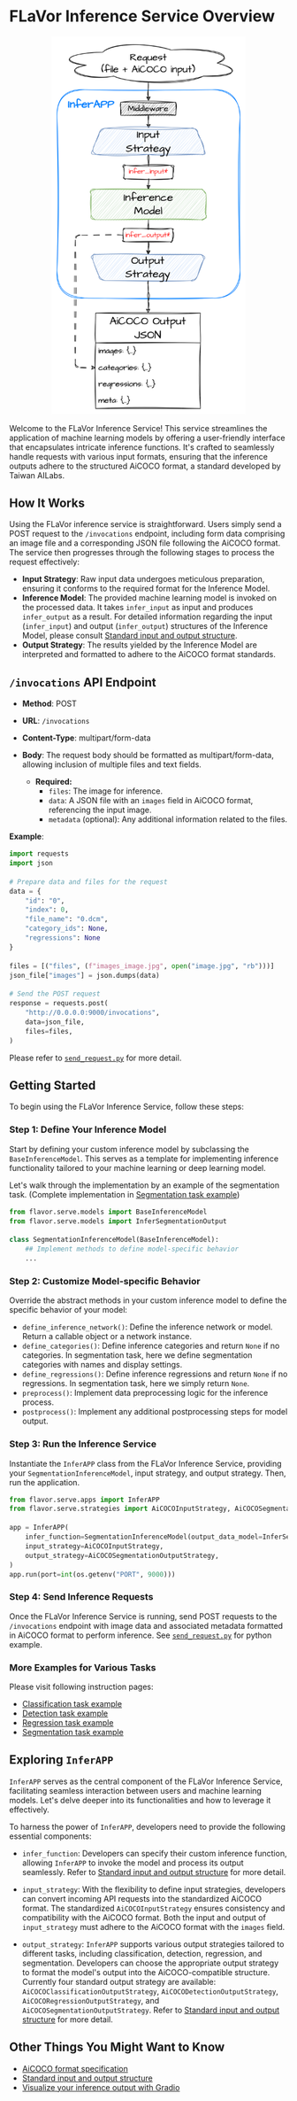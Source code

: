 # FLaVor Inference Service Overview

<p align="center">
    <img src="images/overview.png" width="350">
</p>

Welcome to the FLaVor Inference Service! This service streamlines the application of machine learning models by offering a user-friendly interface that encapsulates intricate inference functions. It's crafted to seamlessly handle requests with various input formats, ensuring that the inference outputs adhere to the structured AiCOCO format, a standard developed by Taiwan AILabs.

## How It Works

Using the FLaVor inference service is straightforward. Users simply send a POST request to the `/invocations` endpoint, including form data comprising an image file and a corresponding JSON file following the AiCOCO format. The service then progresses through the following stages to process the request effectively:

- **Input Strategy**: Raw input data undergoes meticulous preparation, ensuring it conforms to the required format for the Inference Model.
- **Inference Model**: The provided machine learning model is invoked on the processed data. It takes `infer_input` as input and produces `infer_output` as a result. For detailed information regarding the input (`infer_input`) and output (`infer_output`) structures of the Inference Model, please consult [Standard input and output structure](./docs/input_output_structure.md).
- **Output Strategy**: The results yielded by the Inference Model are interpreted and formatted to adhere to the AiCOCO format standards.

## `/invocations` API Endpoint

- **Method**: POST
- **URL**: `/invocations`
- **Content-Type**: multipart/form-data
- **Body**: The request body should be formatted as multipart/form-data, allowing inclusion of multiple files and text fields.

  - **Required:**
    - `files`: The image for inference.
    - `data`: A JSON file with an `images` field in AiCOCO format, referencing the input image.
    - `metadata` (optional): Any additional information related to the files.

**Example**:

```python
import requests
import json

# Prepare data and files for the request
data = {
    "id": "0",
    "index": 0,
    "file_name": "0.dcm",
    "category_ids": None,
    "regressions": None
}

files = [("files", (f"images_image.jpg", open("image.jpg", "rb")))]
json_file["images"] = json.dumps(data)

# Send the POST request
response = requests.post(
    "http://0.0.0.0:9000/invocations",
    data=json_file,
    files=files,
)
```

Please refer to [`send_request.py`](send_request.py) for more detail.

## Getting Started

To begin using the FLaVor Inference Service, follow these steps:

### Step 1: Define Your Inference Model

Start by defining your custom inference model by subclassing the `BaseInferenceModel`. This serves as a template for implementing inference functionality tailored to your machine learning or deep learning model.

Let's walk through the implementation by an example of the segmentation task. (Complete implementation in [Segmentation task example](./docs/segmentation_example.md))

```python
from flavor.serve.models import BaseInferenceModel
from flavor.serve.models import InferSegmentationOutput

class SegmentationInferenceModel(BaseInferenceModel):
    ## Implement methods to define model-specific behavior
    ...

```

### Step 2: Customize Model-specific Behavior

Override the abstract methods in your custom inference model to define the specific behavior of your model:

- `define_inference_network()`: Define the inference network or model. Return a callable object or a network instance.
- `define_categories()`: Define inference categories and return `None` if no categories. In segmentation task, here we define segmentation categories with names and display settings.
- `define_regressions()`: Define inference regressions and return `None` if no regressions. In segmentation task, here we simply return `None`.
- `preprocess()`: Implement data preprocessing logic for the inference process.
- `postprocess()`: Implement any additional postprocessing steps for model output.

### Step 3: Run the Inference Service

Instantiate the `InferAPP` class from the FLaVor Inference Service, providing your `SegmentationInferenceModel`, input strategy, and output strategy. Then, run the application.

```python
from flavor.serve.apps import InferAPP
from flavor.serve.strategies import AiCOCOInputStrategy, AiCOCOSegmentationOutputStrategy

app = InferAPP(
    infer_function=SegmentationInferenceModel(output_data_model=InferSegmentationOutput),
    input_strategy=AiCOCOInputStrategy,
    output_strategy=AiCOCOSegmentationOutputStrategy,
)
app.run(port=int(os.getenv("PORT", 9000)))

```

### Step 4: Send Inference Requests

Once the FLaVor Inference Service is running, send POST requests to the `/invocations` endpoint with image data and associated metadata formatted in AiCOCO format to perform inference. See [`send_request.py`](send_request.py) for python example.

### More Examples for Various Tasks

Please visit following instruction pages:

- [Classification task example](./docs/classification_example.md)
- [Detection task example](./docs/detection_example.md)
- [Regression task example](./docs/regression_example.md)
- [Segmentation task example](./docs/segmentation_example.md)

## Exploring `InferAPP`

`InferAPP` serves as the central component of the FLaVor Inference Service, facilitating seamless interaction between users and machine learning models. Let's delve deeper into its functionalities and how to leverage it effectively.

To harness the power of `InferAPP`, developers need to provide the following essential components:

- `infer_function`: Developers can specify their custom inference function, allowing `InferAPP` to invoke the model and process its output seamlessly. Refer to [Standard input and output structure](./docs/input_output_structure.md) for more detail.

- `input_strategy`: With the flexibility to define input strategies, developers can convert incoming API requests into the standardized AiCOCO format. The standardized `AiCOCOInputStrategy` ensures consistency and compatibility with the AiCOCO format. Both the input and output of `input_strategy` must adhere to the AiCOCO format with the `images` field.

- `output_strategy`: `InferAPP` supports various output strategies tailored to different tasks, including classification, detection, regression, and segmentation. Developers can choose the appropriate output strategy to format the model's output into the AiCOCO-compatible structure. Currently four standard output strategy are available: `AiCOCOClassificationOutputStrategy`, `AiCOCODetectionOutputStrategy`, `AiCOCORegressionOutputStrategy`, and `AiCOCOSegmentationOutputStrategy`. Refer to [Standard input and output structure](./docs/input_output_structure.md) for more detail.

## Other Things You Might Want to Know

- [AiCOCO format specification](./docs/AiCOCO_spec.md)
- [Standard input and output structure](./docs/input_output_structure.md)
- [Visualize your inference output with Gradio](./docs/gradio_example.md)

